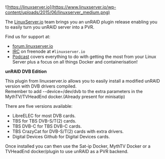 ![https://linuxserver.io](https://www.linuxserver.io/wp-content/uploads/2015/06/linuxserver_medium.png)

The [LinuxServer.io](https://linuxserver.io) team brings you an unRAID plugin release enabling you to easily turn you unRAID server into a PVR. 

Find us for support at:
* [forum.linuxserver.io](https://forum.linuxserver.io)
* [IRC](https://www.linuxserver.io/index.php/irc/) on freenode at `#linuxserver.io`
* [Podcast](https://www.linuxserver.io/index.php/category/podcast/) covers everything to do with getting the most from your Linux Server plus a focus on all things Docker and containerisation!


**unRAID DVB Edition**

This plugin from linuxserver.io allows you to easily install a modified unRAID version with DVB drivers compiled.  
Remember to add --device=/dev/dvb to the extra parameters in the MythTV/TVHeadEnd docker.(Already present for minisatip)

There are five versions available:  
* LibreELEC for most DVB cards.  
* TBS for TBS DVB-S/T(2) cards.  
* TBS DVB-C for TBS DVB-C cards.
* TBS CrazyCat for DVB-S/T(2) cards with extra drivers. 
* Digital Devices Github for Digital Devices cards.  
		
Once installed you can then use the Sat-ip Docker, MythTV Docker or a TVHeadEnd docker/plugin to use unRAID as a PVR backend.
